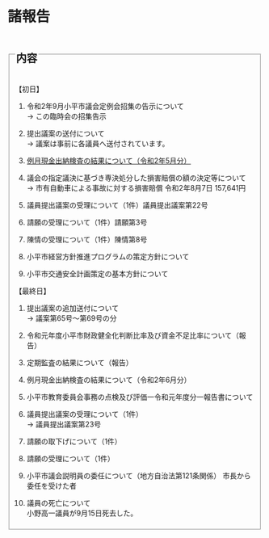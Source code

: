# 諸報告

<fieldset class="nittei">
  <legend>
    <h2> 内容 </h2>
  </legend>

【初日】

1. 令和2年9月小平市議会定例会招集の告示について  
→ この臨時会の招集告示

1. 提出議案の送付について  
→ 議案は事前に各議員へ送付されています。

1. [例月現金出納検査の結果について（令和2年5月分）](./reigetu-05.md)  

1. 議会の指定議決に基づき専決処分した損害賠償の額の決定等について  
→ 市有自動車による事故に対する損害賠償 令和2年8月7日 157,641円

1. 議員提出議案の受理について（1件）議員提出議案第22号

1. 請願の受理について（1件）請願第3号

1. 陳情の受理について（1件）陳情第8号

1. 小平市経営方針推進プログラムの策定方針について

1. 小平市交通安全計画策定の基本方針について  

【最終日】

1. 提出議案の追加送付について  
→ 議案第65号～第69号の分

1. 令和元年度小平市財政健全化判断比率及び資金不足比率について（報告）

1. 定期監査の結果について（報告）

1. 例月現金出納検査の結果について（令和2年6月分）

1. 小平市教育委員会事務の点検及び評価一令和元年度分一報告書について

1. 議員提出議案の受理について（1件）  
→ 議員提出議案第23号

1. 請願の取下げについて（1件）

1. 請願の受理について（1件）

1. 小平市議会説明員の委任について（地方自治法第121条関係） 市長から委任を受けた者

1. 議員の死亡について  
  小野高一議員が9月15日死去した。

</fieldset>

